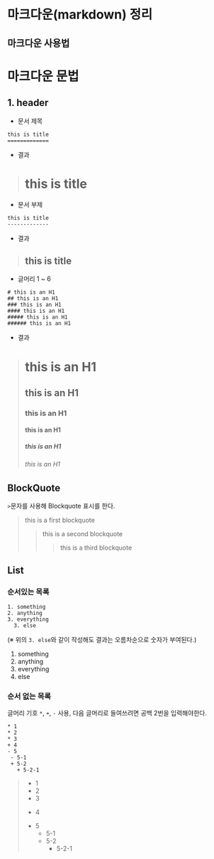 마크다운(markdown) 정리
=============


마크다운 사용법
---------------



# 마크다운 문법

## 1. header

+ 문서 제목
 
```
this is title
=============
```

* 결과
> this is title
> =============

+ 문서 부제

```
this is title
-------------
```

* 결과
> this is title
> -------------

+ 글머리 1 ~ 6


```
# this is an H1
## this is an H1
### this is an H1
#### this is an H1
##### this is an H1
###### this is an H1
```
* 결과
> # this is an H1
> ## this is an H1
> ### this is an H1
> #### this is an H1
> ##### this is an H1
> ###### this is an H1

## BlockQuote

```>```문자를 사용해 Blockquote 표시를 한다.

> this is a first blockquote
> > this is a second blockquote
> > > this is a third blockquote


## List

### 순서있는 목록
```
1. something
2. anything
3. everything
  3. else
```
(※ 위의 ```3. else```와 같이 작성해도 결과는 오름차순으로 숫자가 부여된다.)

1. something
2. anything
3. everything
  3. else

 ### 순서 없는 목록
 글머리 기호 ```*```, ```+```, ```-``` 사용, 다음 글머리로 들여쓰려면 공백 2번을 입력해야한다.
 
 ```
 * 1
 * 2
 * 3
 + 4
 - 5
  - 5-1
  + 5-2
    + 5-2-1
 ```
 
 > * 1
 > * 2
 > * 3
 > + 4
 > - 5
 >    - 5-1
 >    + 5-2
 >      + 5-2-1
